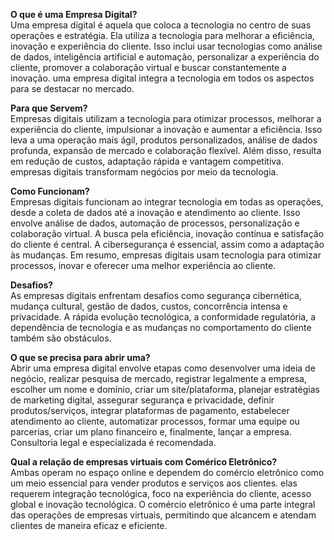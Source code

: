 **O que é uma Empresa Digital?**   
Uma empresa digital é aquela que coloca a tecnologia no centro de suas operações e estratégia. Ela utiliza a tecnologia para melhorar a eficiência, inovação e experiência do cliente. Isso inclui usar tecnologias como análise de dados, inteligência artificial e automação, personalizar a experiência do cliente, promover a colaboração virtual e buscar constantemente a inovação. uma empresa digital integra a tecnologia em todos os aspectos para se destacar no mercado.

**Para que Servem?**   
Empresas digitais utilizam a tecnologia para otimizar processos, melhorar a experiência do cliente, impulsionar a inovação e aumentar a eficiência. Isso leva a uma operação mais ágil, produtos personalizados, análise de dados profunda, expansão de mercado e colaboração flexível. Além disso, resulta em redução de custos, adaptação rápida e vantagem competitiva. empresas digitais transformam negócios por meio da tecnologia.

**Como Funcionam?**  
Empresas digitais funcionam ao integrar tecnologia em todas as operações, desde a coleta de dados até a inovação e atendimento ao cliente. Isso envolve análise de dados, automação de processos, personalização e colaboração virtual. A busca pela eficiência, inovação contínua e satisfação do cliente é central. A cibersegurança é essencial, assim como a adaptação às mudanças. Em resumo, empresas digitais usam tecnologia para otimizar processos, inovar e oferecer uma melhor experiência ao cliente.

**Desafios?**  
As empresas digitais enfrentam desafios como segurança cibernética, mudança cultural, gestão de dados, custos, concorrência intensa e privacidade. A rápida evolução tecnológica, a conformidade regulatória, a dependência de tecnologia e as mudanças no comportamento do cliente também são obstáculos.

**O que se precisa para abrir uma?**  
Abrir uma empresa digital envolve etapas como desenvolver uma ideia de negócio, realizar pesquisa de mercado, registrar legalmente a empresa, escolher um nome e domínio, criar um site/plataforma, planejar estratégias de marketing digital, assegurar segurança e privacidade, definir produtos/serviços, integrar plataformas de pagamento, estabelecer atendimento ao cliente, automatizar processos, formar uma equipe ou parcerias, criar um plano financeiro e, finalmente, lançar a empresa. Consultoria legal e especializada é recomendada.

**Qual a relação de empresas virtuais com Comérico Eletrônico?**  
Ambas operam no espaço online e dependem do comércio eletrônico como um meio essencial para vender produtos e serviços aos clientes. elas requerem integração tecnológica, foco na experiência do cliente, acesso global e inovação tecnológica. O comércio eletrônico é uma parte integral das operações de empresas virtuais, permitindo que alcancem e atendam clientes de maneira eficaz e eficiente.
